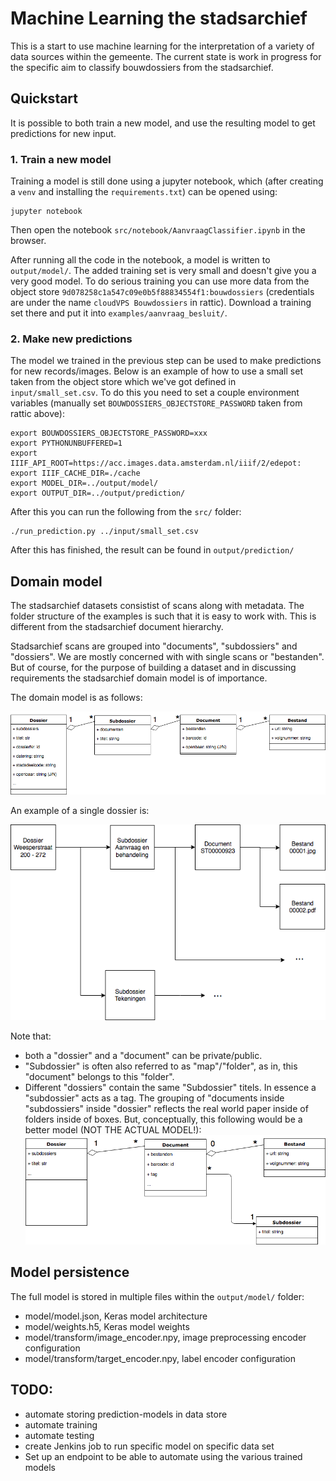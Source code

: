 # Machine Learning the stadsarchief
This is a start to use machine learning for the interpretation of a variety of data sources within the gemeente. The 
current state is work in progress for the specific aim to classify bouwdossiers from the stadsarchief.


## Quickstart
It is possible to both train a new model, and use the resulting model to get predictions for new input. 

### 1. Train a new model
Training a model is still done using a jupyter notebook, which (after creating a `venv` and installing the 
`requirements.txt`) can be opened using:

    jupyter notebook

Then open the notebook `src/notebook/AanvraagClassifier.ipynb` in the browser.

After running all the code in the notebook, a model is written to `output/model/`. The added training set is very small 
and doesn't give you a very good model. To do serious training you can use more data from the object store 
`9d078258c1a547c09e0b5f88834554f1:bouwdossiers` (credentials are under the name `cloudVPS Bouwdossiers` in rattic). 
Download a training set there and put it into `examples/aanvraag_besluit/`.

### 2. Make new predictions
The model we trained in the previous step can be used to make predictions for new records/images. Below is an example 
of how to use a small set taken from the object store which we've got defined in `input/small_set.csv`. To do this you 
need to set a couple environment variables (manually set `BOUWDOSSIERS_OBJECTSTORE_PASSWORD` taken from rattic above):

    export BOUWDOSSIERS_OBJECTSTORE_PASSWORD=xxx
    export PYTHONUNBUFFERED=1
    export IIIF_API_ROOT=https://acc.images.data.amsterdam.nl/iiif/2/edepot:
    export IIIF_CACHE_DIR=./cache
    export MODEL_DIR=../output/model/
    export OUTPUT_DIR=../output/prediction/

After this you can run the following from the `src/` folder:

    ./run_prediction.py ../input/small_set.csv

After this has finished, the result can be found in `output/prediction/`


## Domain model
The stadsarchief datasets consistist of scans along with metadata.
The folder structure of the examples is such that it is easy to work with.
This is different from the stadsarchief document hierarchy.

Stadsarchief scans are grouped into "documents", "subdossiers" and "dossiers".
We are mostly concerned with with single scans or "bestanden".
But of course, for the purpose of building a dataset and in discussing requirements the stadsarchief domain model is of importance.   

The domain model is as follows:

![Stadsarchief dataset domain model UML diagram](doc/domain_model/stadsarchief-dataset-domain-model.png?raw=true "Stadsarchief domain model")

An example of a single dossier is:

![Stadsarchief dataset example diagram](doc/domain_model/stadsarchief-dataset-domain-model-example.png?raw=true "Stadsarchief example")

Note that:
 * both a "dossier" and a "document" can be private/public.
 * "Subdossier" is often also referred to as "map"/"folder", as in, this "document" belongs to this "folder".
 * Different "dossiers" contain the same "Subdossier" titels. In essence a "subdossier" acts as a tag.
 The grouping of "documents inside "subdossiers" inside "dossier" reflects the real world paper inside of folders inside of boxes.
 But, conceptually, this following would be a better model (NOT THE ACTUAL MODEL!):
![Stadsarchief dataset domain model UML diagram based on tagged documents](doc/domain_model/stadsarchief-dataset-domain-model-with-tag.png?raw=true "Stadsarchief domain model based on tagged documents")


## Model persistence
The full model is stored in multiple files within the `output/model/` folder:
* model/model.json, Keras model architecture
* model/weights.h5, Keras model weights
* model/transform/image_encoder.npy, image preprocessing encoder configuration
* model/transform/target_encoder.npy, label encoder configuration 


## TODO:
- automate storing prediction-models in data store
- automate training 
- automate testing
- create Jenkins job to run specific model on specific data set 
- Set up an endpoint to be able to automate using the various trained models
